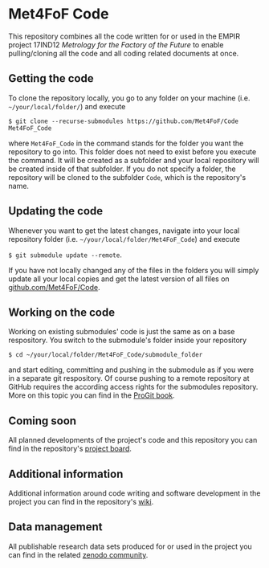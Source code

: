 # Met4FoF Code

This repository combines all the code written for or used in the EMPIR project 17IND12 *Metrology for the Factory of the Future* to enable pulling/cloning all the code and all coding related documents at once.

## Getting the code

To clone the repository locally, you go to any folder on your machine (i.e. `~/your/local/folder/`) and execute

```$ git clone --recurse-submodules https://github.com/Met4FoF/Code Met4FoF_Code```

where `Met4FoF_Code` in the command stands for the folder you want the repository to go into. This folder does not need to exist before you execute the command. It will be created as a subfolder and your local repository will be created inside of that subfolder. If you do not specify a folder, the repository will be cloned to the subfolder `Code`, which is the repository's name.

## Updating the code

Whenever you want to get the latest changes, navigate into your local repository folder (i.e. `~/your/local/folder/Met4FoF_Code`) and execute

```$ git submodule update --remote```.

If you have not locally changed any of the files in the folders you will simply update all your local copies and get the latest version of all files on [github.com/Met4FoF/Code](https://github.com/Met4FoF/Code).

## Working on the code

Working on existing submodules' code is just the same as on a base respository. You switch to the submodule's folder inside your repository

```$ cd ~/your/local/folder/Met4FoF_Code/submodule_folder```

and start editing, committing and pushing in the submodule as if you were in a separate git respository. Of course pushing to a remote repository at GitHub requires the according access rights for the submodules repository. More on this topic you can find in the [ProGit book](https://git-scm.com/book/en/v2/Git-Tools-Submodules).

## Coming soon

All planned developments of the project's code and this repository you can find in the repository's [project board](https://github.com/Met4FoF/Code/projects/3).

## Additional information

Additional information around code writing and software development in the project you can find in the repository's [wiki](https://github.com/Met4FoF/Code/wiki).

## Data management

All publishable research data sets produced for or used in the project you can find in the related [zenodo community](https://zenodo.org/communities/met4fof/).
